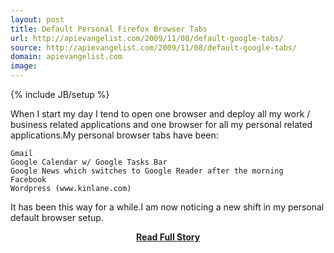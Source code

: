 ```yaml
---
layout: post
title: Default Personal Firefox Browser Tabs
url: http://apievangelist.com/2009/11/08/default-google-tabs/
source: http://apievangelist.com/2009/11/08/default-google-tabs/
domain: apievangelist.com
image: 
---
```

{% include JB/setup %}<p>When I start my day I tend to open one browser and deploy all my work / business related applications and one browser for all my personal related applications.My personal browser tabs have been:

	Gmail
	Google Calendar w/ Google Tasks Bar
	Google News which switches to Google Reader after the morning
	Facebook
	Wordpress (www.kinlane.com)

It has been this way for a while.I am now noticing a new shift in my personal default browser setup.</p>
<center><p><a href="http://apievangelist.com/2009/11/08/default-google-tabs/" style='padding:25px; font-sze:18px; font-weight: bold;'>Read Full Story</a></p></center>

